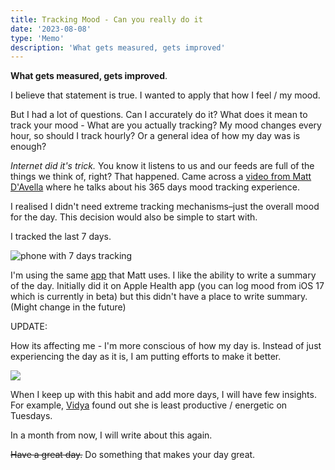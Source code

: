 ```yaml
---
title: Tracking Mood - Can you really do it
date: '2023-08-08'
type: 'Memo'
description: 'What gets measured, gets improved'
---
```


**What gets measured, gets improved**.

I believe that statement is true. I wanted to apply that how I feel / my mood.

But I had a lot of questions. Can I accurately do it? What does it mean to track your mood - What are you actually tracking? My mood changes every hour, so should I track hourly? Or a general idea of how my day was is enough?

_Internet did it's trick._ You know it listens to us and our feeds are full of the things we think of, right? That happened. Came across a [video from Matt D'Avella](https://www.youtube.com/watch?v=TA4-qQ5wEns&pp=ygUObWF0dCBkJ2F2ZWxsYSA%3D) where he talks about his 365 days mood tracking experience.

I realised I didn't need extreme tracking mechanisms–just the overall mood for the day. This decision would also be simple to start with.

I tracked the last 7 days.

![phone with 7 days tracking](https://ik.imagekit.io/aravindballa/website/tracking-8days.jpg?updatedAt=1691509596984)

I'm using the same [app](https://daylio.net/) that Matt uses. I like the ability to write a summary of the day. Initially did it on Apple Health app (you can log mood from iOS 17 which is currently in beta) but this didn't have a place to write summary. (Might change in the future)

UPDATE: 

How its affecting me - I'm more conscious of how my day is. Instead of just experiencing the day as it is, I am putting efforts to make it better.

![](https://ik.imagekit.io/aravindballa/website/mood-journal.jpg?updatedAt=1691509214294)

When I keep up with this habit and add more days, I will have few insights. For example, [Vidya](https://twitter.com/learnwithvidya/status/1619964161919946754) found out she is least productive / energetic on Tuesdays.

In a month from now, I will write about this again.

~~Have a great day.~~ Do something that makes your day great.